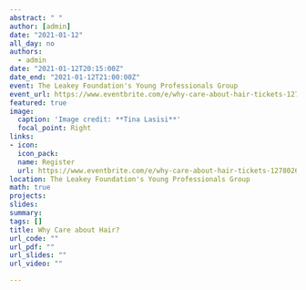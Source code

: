 ```yaml
---
abstract: " "
author: [admin]
date: "2021-01-12"
all_day: no
authors:
  - admin
date: "2021-01-12T20:15:00Z"
date_end: "2021-01-12T21:00:00Z"
event: The Leakey Foundation's Young Professionals Group
event_url: https://www.eventbrite.com/e/why-care-about-hair-tickets-127802626095
featured: true
image:
  caption: 'Image credit: **Tina Lasisi**'
  focal_point: Right
links:
- icon: 
  icon_pack: 
  name: Register
  url: https://www.eventbrite.com/e/why-care-about-hair-tickets-127802626095
location: The Leakey Foundation's Young Professionals Group
math: true
projects:
slides: 
summary: 
tags: []
title: Why Care about Hair?
url_code: ""
url_pdf: ""
url_slides: ""
url_video: ""

---
```

